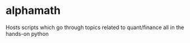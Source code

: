 # alphamath
Hosts scripts which go through topics related to quant/finance all in the hands-on python
